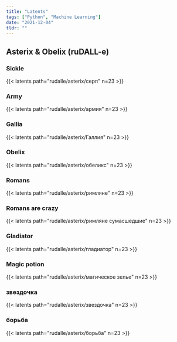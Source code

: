 ```yaml
---
title: "Latents"
tags: ["Python", "Machine Learning"]
date: "2021-12-04"
tldr: ""
---
```


## Asterix & Obelix (ruDALL-e)

### Sickle
{{< latents path="rudalle/asterix/серп" n=23 >}}

### Army
{{< latents path="rudalle/asterix/армия" n=23 >}}

### Gallia
{{< latents path="rudalle/asterix/Галлия" n=23 >}}

### Obelix
{{< latents path="rudalle/asterix/обеликс" n=23 >}}

### Romans
{{< latents path="rudalle/asterix/римляне" n=23 >}}

### Romans are crazy
{{< latents path="rudalle/asterix/римляне сумасшедшие" n=23 >}}

### Gladiator
{{< latents path="rudalle/asterix/гладиатор" n=23 >}}

### Magic potion
{{< latents path="rudalle/asterix/магическое зелье" n=23 >}}

### звездочка
{{< latents path="rudalle/asterix/звездочка" n=23 >}}

### борьба
{{< latents path="rudalle/asterix/борьба" n=23 >}}